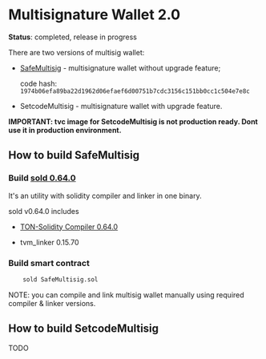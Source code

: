 # Multisignature Wallet 2.0

**Status**: completed, release in progress

There are two versions of multisig wallet:

- [SafeMultisig](./build/SafeMultisig.tvc) - multisignature wallet without upgrade feature;

    code hash: `1974b06efa89ba22d1962d06efaef6d00751b7cdc3156c151bb0cc1c504e7e8c`

- SetcodeMultisig - multisignature wallet with upgrade feature.

**IMPORTANT: tvc image for SetcodeMultisig is not production ready. Dont use it in production environment.**

## How to build SafeMultisig 

### Build [sold 0.64.0](https://github.com/tonlabs/TON-Solidity-Compiler/tree/0.64.0/sold)

It's an utility with solidity compiler and linker in one binary. 

sold v0.64.0 includes

- [TON-Solidity Compiler 0.64.0](https://github.com/tonlabs/TON-Solidity-Compiler/tree/0.64.0)

- tvm_linker 0.15.70

### Build smart contract

```bash
    sold SafeMultisig.sol
```

NOTE: you can compile and link multisig wallet manually using required compiler & linker versions.

## How to build SetcodeMultisig 

TODO